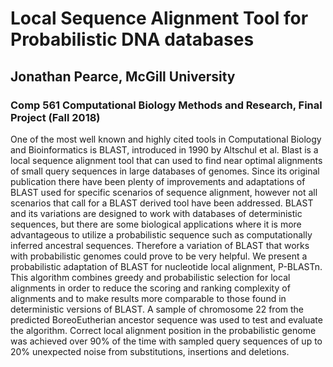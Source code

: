 # Local Sequence Alignment Tool for Probabilistic DNA databases

## Jonathan Pearce, McGill University

### Comp 561 Computational Biology Methods and Research, Final Project (Fall 2018)

One of the most well known and highly cited tools in Computational Biology and Bioinformatics is BLAST, introduced in 1990 by Altschul et al. Blast is a local sequence alignment tool that can used to find near optimal alignments of small query sequences in large databases of genomes. Since its original publication there have been plenty of improvements and adaptations of BLAST used for specific scenarios of sequence alignment, however not all scenarios that call for a BLAST derived tool have been addressed. BLAST and its variations are designed to work with databases of deterministic sequences, but there are some biological applications where it is more advantageous to utilize a probabilistic sequence such as computationally inferred ancestral sequences. Therefore a variation of BLAST that works with probabilistic genomes could prove to be very helpful. We present a probabilistic adaptation of BLAST for nucleotide local alignment, P-BLASTn. This algorithm combines greedy and probabilistic selection for local alignments in order to reduce the scoring and ranking complexity of alignments and to make results more comparable to those found in deterministic versions of BLAST. A sample of chromosome 22 from the predicted BoreoEutherian ancestor sequence was used to test and evaluate the algorithm. Correct local alignment position in the probabilistic genome was achieved over 90% of the time with sampled query sequences of up to 20% unexpected noise from substitutions, insertions and deletions.

